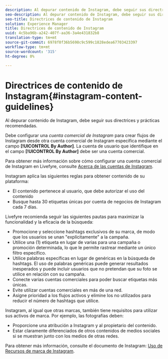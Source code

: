 ```yaml
---
description: Al depurar contenido de Instagram, debe seguir sus directrices y prácticas recomendadas.
seo-description: Al depurar contenido de Instagram, debe seguir sus directrices y prácticas recomendadas.
seo-title: Directrices de contenido de Instagram
solution: Experience Manager
title: Directrices de contenido de Instagram
uuid: 4c5ba96b-a242-407f-aa36-3a4e431832b8
translation-type: tm+mt
source-git-commit: 6978f0f36b5698c9c599c1828edea67703423397
workflow-type: tm+mt
source-wordcount: '315'
ht-degree: 0%

---
```



# Directrices de contenido de Instagram{#instagram-content-guidelines}

Al depurar contenido de Instagram, debe seguir sus directrices y prácticas recomendadas.

Debe configurar una *cuenta comercial de Instagram* para crear flujos de Instagram desde otra cuenta comercial de Instagram específica mediante el campo **[!UICONTROL By Author]**. La cuenta de usuario que identifique en el campo **[!UICONTROL By Author]** debe ser una cuenta comercial.

Para obtener más información sobre cómo configurar una cuenta comercial de Instagram en Livefyre, consulte [Acerca de las cuentas de Instagram](../c-users-creating-accounts-with-studio-access/t-configure-social-accout-instagram/c-about-instagram-accounts.md#c_about_instagram_accounts).

Instagram aplica las siguientes reglas para obtener contenido de su plataforma:

* El contenido pertenece al usuario, que debe autorizar el uso del contenido
* Busque hasta 30 etiquetas únicas por cuenta de negocios de Instagram cada 7 días.

Livefyre recomienda seguir las siguientes pautas para maximizar la funcionalidad y la eficacia de la búsqueda:

* Promocione y seleccione hashtags exclusivos de su marca, de modo que los usuarios se unan &quot;explícitamente&quot; a la campaña.
* Utilice una (1) etiqueta en lugar de varias para una campaña o promoción determinada, lo que le permite rastrear mediante un único filtro específico.
* Utilice palabras específicas en lugar de genéricas en la búsqueda de hashtags. El uso de palabras genéricas puede generar resultados inesperados y puede incluir usuarios que no pretendan que su foto se utilice en relación con su campaña.
* Conecte varias cuentas comerciales para poder buscar etiquetas más únicas.
* Evite utilizar cuentas comerciales en más de una red.
* Asigne prioridad a los flujos activos y elimine los no utilizados para reducir el número de hashtags que utilice.

Instagram, al igual que otras marcas, también tiene requisitos para utilizar sus activos de marca. Por ejemplo, las fotografías deben:

* Proporcione una atribución a Instagram y al propietario del contenido.
* Estar claramente diferenciados de otros contenidos de medios sociales si se muestran junto con los medios de otras redes.

Para obtener más información, consulte el documento de Instagram: [Uso de Recursos de marca de Instagram](https://help.instagram.com/304689166306603).
